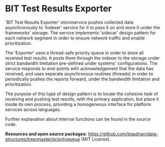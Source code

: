 # BIT Test Results Exporter

'BIT Test Results Exporter' microservice pushes collected data asynchronously to 'Indexer' service for it to pass it on and store it under the frameworks' storage. The service implements 'sidecar' design pattern for each network segment in order to ensure network traffic and enable prioritization.

The 'Exporter' uses a thread-safe priority queue in order to store all received test results. It posts them through the indexer to the storage under strict bandwidth limitation pre-defined under systems' configurations.
The service responds to end-points with acknowledgement that the data has received, and uses separate asynchronous routines (threads) in order to periodically pushes the reports forward, under the bandwidth limitation and prioritization.

The purpose of this type of design pattern is to locate the cohesive task of receiving and pushing test results, with the primary application, but place it inside its own process, providing a homogeneous interface for platform services across languages.

Further explanation about internal functions can be found in the source code.

**Resources and open source packages:** https://github.com/bgadrian/data-structures/tree/master/priorityqueue (MIT License).
